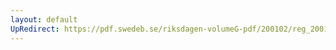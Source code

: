 ```yaml
---
layout: default
UpRedirect: https://pdf.swedeb.se/riksdagen-volumeG-pdf/200102/reg_200102/reg_200102_0535.pdf
---
```

